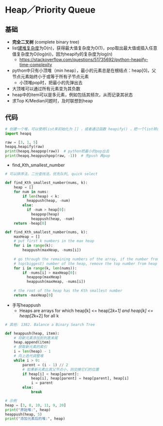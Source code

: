 # Heap／Priority Queue

## 基础
  - **完全二叉树** (complete binary tree)
  - list[建堆复杂度](https://zhuanlan.zhihu.com/p/676546653)为O(n)，获得最大值复杂度为O(1)，pop取出最大值或插入任意值复杂度为O(log(n))，因为heapify的复杂度为log(n)
    - https://stackoverflow.com/questions/51735692/python-heapify-time-complexity
  - python中只有小顶堆（min heap），最小的元素总是在根结点：heap[0]，父节点元素始终小于或等于所有子节点元素
    - 小顶堆pop时，把最小的先弹出去
  - 大顶堆可以通过所有元素变为其负数
  - heap中的item可以是多元素，例如包括其频次，从而记录其状态
  - 求Top K/Median问题时，及时联想到heap


## 代码
```python
# 创建一个堆，可以使用list来初始化为 [] ，或者通过函数 heapify() ，把一个list转换成堆
import heapq

raw = [3, 1, 5]
heapq.heapify(raw)
print(heapq.heappop(raw))  # python把最小的pop出去
print(heapq.heappushpop(raw, -1))  # 先push 再pop
```

- find_Kth_smallest_number
```python
# 可以排序法，二分查找法，优先队列, quick select

def find_Kth_smallest_number(nums, k): 
    heap = []
    for num in nums:
        if len(heap) < k:
          heappush(heap, -num)
        else:
          if -num > heap[0]:
            heappop(heap)
            heappush(heap, -num)
    return -heap[0]
```

```python
def find_Kth_smallest_number(nums, k):
    maxHeap = []
    # put first k numbers in the max heap
    for i in range(k):
        heappush(maxHeap, -nums[i])
    
    # go through the remaining numbers of the array, if the number from the array is smaller than the
    # top(biggest) number of the heap, remove the top number from heap and add the number from array
    for i in range(k, len(nums)):
        if -nums[i] > maxHeap[0]:
          heappop(maxHeap)
          heappush(maxHeap, -nums[i])
    
    # the root of the heap has the Kth smallest number
    return -maxHeap[0]
```

- 手写heappush
  - Heaps are arrays for which heap[k] <= heap[2*k+1] and heap[k] <= heap[2*k+2] for all k

```python
# 其他: 1382. Balance a Binary Search Tree

def heappush(heap, item):
    # 将新元素添加到列表末尾
    heap.append(item)
    # 获取新元素的索引
    i = len(heap) - 1
    # 向上迭代调整堆
    while i > 0:
        parent = (i - 1) // 2
        # 如果新元素比其父节点小，则交换它们的位置
        if heap[i] < heap[parent]:
            heap[i], heap[parent] = heap[parent], heap[i]
            i = parent
        else:
            break

# 示例
heap = [3, 8, 10, 11, 9, 20]
print("原始堆:", heap)
heappush(heap, 5)
print("添加元素后的堆:", heap)
```
